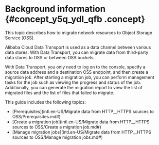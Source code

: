 # Background information {#concept_y5q_ydl_qfb .concept}

This topic describes how to migrate network resources to Object Storage Service \(OSS\).

Alibaba Cloud Data Transport is used as a data channel between various data stores. With Data Transport, you can migrate data from third-party data stores to OSS or between OSS buckets.

With Data Transport, you only need to log on to the console, specify a source data address and a destination OSS endpoint, and then create a migration job. After starting a migration job, you can perform management tasks for the job such as viewing the progress and status of the job. Additionally, you can generate the migration report to view the list of migrated files and the list of files that failed to migrate.

This guide includes the following topics:

-   [Prerequisites](intl.en-US/Migrate data from HTTP__HTTPS sources to OSS/Prerequisites.md#)
-   [Create a migration job](intl.en-US/Migrate data from HTTP__HTTPS sources to OSS/Create a migration job.md#)
-   [Manage migration jobs](intl.en-US/Migrate data from HTTP__HTTPS sources to OSS/Manage migration jobs.md#)

